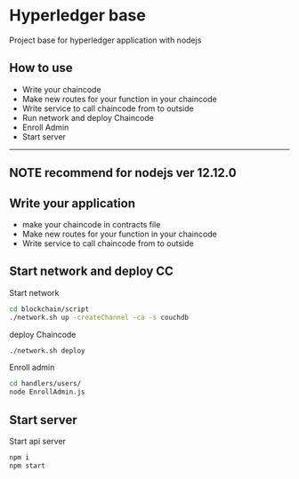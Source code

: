 # Hyperledger base


Project base for hyperledger application with nodejs 
## How to use
- Write your chaincode
- Make new routes for your function in your chaincode
- Write service to call chaincode from to outside
- Run network and deploy Chaincode
- Enroll Admin
- Start server
---
**NOTE**
recommend for nodejs ver 12.12.0
---
## Write your application
- make your chaincode in contracts file
- Make new routes for your function in your chaincode
- Write service to call chaincode from to outside
## Start network and deploy CC

Start network
```sh
cd blockchain/script
./network.sh up -createChannel -ca -s couchdb
```
deploy Chaincode
```sh
./network.sh deploy
```
Enroll admin
```sh
cd handlers/users/
node EnrollAdmin.js
```
## Start server

Start api server
```sh
npm i 
npm start
```


